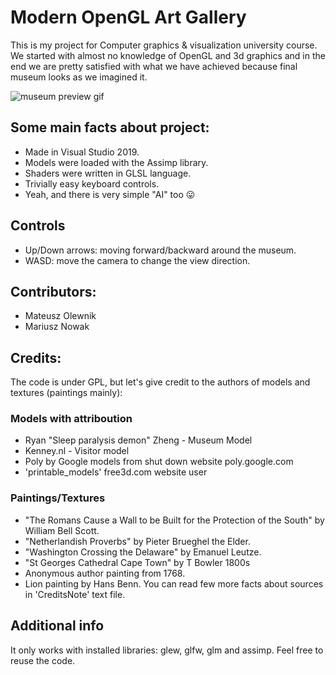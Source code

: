 # Modern OpenGL Art Gallery

This is my project for Computer graphics & visualization university course. 
We started with almost no knowledge of OpenGL and 3d graphics and in the end we are pretty satisfied with what we have achieved because final museum looks as we imagined it.

![museum preview gif](/assets/preview.gif)

## Some main facts about project:
- Made in Visual Studio 2019.
- Models were loaded with the Assimp library.
- Shaders were written in GLSL language.
- Trivially easy keyboard controls.
- Yeah, and there is very simple "AI" too 😛

## Controls
- Up/Down arrows: moving forward/backward around the museum.
- WASD: move the camera  to change the view direction.

## Contributors:
- Mateusz Olewnik
- Mariusz Nowak

## Credits:
The code is under GPL, but let's give credit to the authors of models and textures (paintings mainly):

### Models with attriboution
- Ryan "Sleep paralysis demon" Zheng - Museum Model
- Kenney.nl  - Visitor model
- Poly by Google models from shut down website poly.google.com 
- 'printable_models' free3d.com website user

### Paintings/Textures
- "The Romans Cause a Wall to be Built for the Protection of the South" by William Bell Scott.
- "Netherlandish Proverbs" by Pieter Brueghel the Elder. 
- "Washington Crossing the Delaware" by Emanuel Leutze.
- "St Georges Cathedral Cape Town" by T Bowler 1800s
- Anonymous author painting from 1768.
-  Lion painting by Hans Benn. 
You can read few more facts about sources in 'CreditsNote' text file.

## Additional info
It only works with installed libraries: glew, glfw, glm and assimp.
Feel free to reuse the code. 
